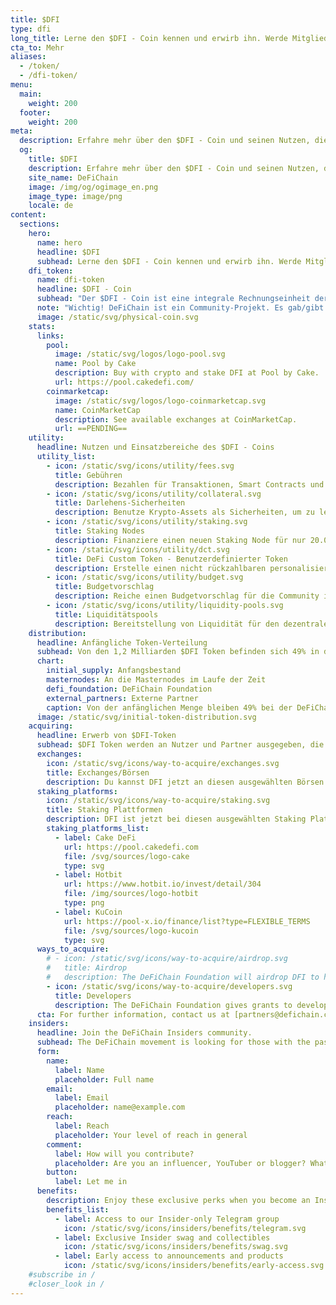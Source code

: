 ```yaml
---
title: $DFI
type: dfi
long_title: Lerne den $DFI - Coin kennen und erwirb ihn. Werde Mitglied der DeFiChain Insider
cta_to: Mehr
aliases:
  - /token/
  - /dfi-token/
menu:
  main:
    weight: 200
  footer:
    weight: 200
meta:
  description: Erfahre mehr über den $DFI - Coin und seinen Nutzen, die Verteilung, Airdrops und wie du DFI erwerben kannst. Werde Mitglied der DeFiChain Insider.
  og:
    title: $DFI
    description: Erfahre mehr über den $DFI - Coin und seinen Nutzen, die Verteilung, Airdrops und wie du DFI erwerben kannst. Werde Mitglied der DeFiChain Insider.
    site_name: DeFiChain
    image: /img/og/ogimage_en.png
    image_type: image/png
    locale: de
content:
  sections:
    hero:
      name: hero
      headline: $DFI
      subhead: Lerne den $DFI - Coin kennen und erwirb ihn. Werde Mitglied der DeFiChain Insider.
    dfi_token:
      name: dfi-token
      headline: $DFI - Coin
      subhead: "Der $DFI - Coin ist eine integrale Rechnungseinheit der DeFiChain. Die DeFiChain Foundation hat am 11. Mai 2020 rund 600 Millionen DFI ausgegeben. Der aktuelle Umlaufbestand (mit Staking und Liquidity Mining) ist unter [DeFiChain Explorer] verfügbar.(http://explorer.defichain.io/)."
      note: "Wichtig! DeFiChain ist ein Community-Projekt. Es gab/gibt kein Initial Coin Offering, sondern nur kostenlose Airdrops."
      image: /static/svg/physical-coin.svg
    stats:
      links:
        pool:
          image: /static/svg/logos/logo-pool.svg
          name: Pool by Cake
          description: Buy with crypto and stake DFI at Pool by Cake.
          url: https://pool.cakedefi.com/
        coinmarketcap:
          image: /static/svg/logos/logo-coinmarketcap.svg
          name: CoinMarketCap
          description: See available exchanges at CoinMarketCap.
          url: ==PENDING==
    utility:
      headline: Nutzen und Einsatzbereiche des $DFI - Coins
      utility_list:
        - icon: /static/svg/icons/utility/fees.svg
          title: Gebühren
          description: Bezahlen für Transaktionen, Smart Contracts und andere DeFi-Aktivitäten
        - icon: /static/svg/icons/utility/collateral.svg
          title: Darlehens-Sicherheiten
          description: Benutze Krypto-Assets als Sicherheiten, um zu leihen oder zu verleihen
        - icon: /static/svg/icons/utility/staking.svg
          title: Staking Nodes
          description: Finanziere einen neuen Staking Node für nur 20.000 DFI
        - icon: /static/svg/icons/utility/dct.svg
          title: DeFi Custom Token - Benutzerdefinierter Token
          description: Erstelle einen nicht rückzahlbaren personalisierten DCT (DeFi Custom Token).
        - icon: /static/svg/icons/utility/budget.svg
          title: Budgetvorschlag
          description: Reiche einen Budgetvorschlag für die Community in Höhe von 500 DFI ein (nicht rückzahlbar).
        - icon: /static/svg/icons/utility/liquidity-pools.svg
          title: Liquiditätspools
          description: Bereitstellung von Liquidität für den dezentralen Tausch von Kryptowährungen.
    distribution:
      headline: Anfängliche Token-Verteilung
      subhead: Von den 1,2 Milliarden $DFI Token befinden sich 49% in der Erstausgabe, der Rest wird im Laufe der Zeit an Masternode-Inhaber ausgegeben.
      chart:
        initial_supply: Anfangsbestand
        masternodes: An die Masternodes im Laufe der Zeit
        defi_foundation: DeFiChain Foundation
        external_partners: Externe Partner
        caption: Von der anfänglichen Menge bleiben 49% bei der DeFiChain Foundation. Der Rest kann an externe Partner verteilt werden, um die anfängliche Entwicklung zu finanzieren.
      image: /static/svg/initial-token-distribution.svg
    acquiring:
      headline: Erwerb von $DFI-Token
      subhead: $DFI Token werden an Nutzer und Partner ausgegeben, die ein Interesse daran haben, das Ökosystem zu nutzen und daran teilzunehmen.
      exchanges:
        icon: /static/svg/icons/way-to-acquire/exchanges.svg
        title: Exchanges/Börsen
        description: Du kannst DFI jetzt an diesen ausgewählten Börsen kaufen, weitere Börsen werden folgen.
      staking_platforms:
        icon: /static/svg/icons/way-to-acquire/staking.svg
        title: Staking Plattformen
        description: DFI ist jetzt bei diesen ausgewählten Staking Plattformen erhältlich.
        staking_platforms_list:
          - label: Cake DeFi
            url: https://pool.cakedefi.com
            file: /svg/sources/logo-cake
            type: svg
          - label: Hotbit
            url: https://www.hotbit.io/invest/detail/304
            file: /img/sources/logo-hotbit
            type: png
          - label: KuCoin
            url: https://pool-x.io/finance/list?type=FLEXIBLE_TERMS
            file: /svg/sources/logo-kucoin
            type: svg
      ways_to_acquire:
        # - icon: /static/svg/icons/way-to-acquire/airdrop.svg
        #   title: Airdrop
        #   description: The DeFiChain Foundation will airdrop DFI to hodlers, market makers and other users of DeFiChain.
        - icon: /static/svg/icons/way-to-acquire/developers.svg
          title: Developers
          description: The DeFiChain Foundation gives grants to developers building functionality and dApps on DeFiChain.
      cta: For further information, contact us at [partners@defichain.com](mailto:partners@defichain.com).
    insiders:
      headline: Join the DeFiChain Insiders community.
      subhead: The DeFiChain movement is looking for those with the passion and reach to spread the movement — register below.
      form:
        name:
          label: Name
          placeholder: Full name
        email:
          label: Email
          placeholder: name@example.com
        reach:
          label: Reach
          placeholder: Your level of reach in general
        comment:
          label: How will you contribute?
          placeholder: Are you an influencer, YouTuber or blogger? What can you do for the movement, and what can the movement do for you? Tell us more.
        button:
          label: Let me in
      benefits:
        description: Enjoy these exclusive perks when you become an Insider.
        benefits_list:
          - label: Access to our Insider-only Telegram group
            icon: /static/svg/icons/insiders/benefits/telegram.svg
          - label: Exclusive Insider swag and collectibles
            icon: /static/svg/icons/insiders/benefits/swag.svg
          - label: Early access to announcements and products
            icon: /static/svg/icons/insiders/benefits/early-access.svg
    #subscribe in /
    #closer_look in /
---
```

